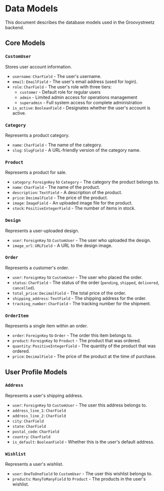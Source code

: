 # Data Models

This document describes the database models used in the Groovystreetz backend.

## Core Models

### `CustomUser`

Stores user account information.

*   `username`: `CharField` - The user's username.
*   `email`: `EmailField` - The user's email address (used for login).
*   `role`: `CharField` - The user's role with three tiers:
    *   `customer` - Default role for regular users
    *   `admin` - Limited admin access for operations management
    *   `superadmin` - Full system access for complete administration
*   `is_active`: `BooleanField` - Designates whether the user's account is active.

### `Category`

Represents a product category.

*   `name`: `CharField` - The name of the category.
*   `slug`: `SlugField` - A URL-friendly version of the category name.

### `Product`

Represents a product for sale.

*   `category`: `ForeignKey` to `Category` - The category the product belongs to.
*   `name`: `CharField` - The name of the product.
*   `description`: `TextField` - A description of the product.
*   `price`: `DecimalField` - The price of the product.
*   `image`: `ImageField` - An uploaded image file for the product.
*   `stock`: `PositiveIntegerField` - The number of items in stock.

### `Design`

Represents a user-uploaded design.

*   `user`: `ForeignKey` to `CustomUser` - The user who uploaded the design.
*   `image_url`: `URLField` - A URL to the design image.

### `Order`

Represents a customer's order.

*   `user`: `ForeignKey` to `CustomUser` - The user who placed the order.
*   `status`: `CharField` - The status of the order (`pending`, `shipped`, `delivered`, `cancelled`).
*   `total_price`: `DecimalField` - The total price of the order.
*   `shipping_address`: `TextField` - The shipping address for the order.
*   `tracking_number`: `CharField` - The tracking number for the shipment.

### `OrderItem`

Represents a single item within an order.

*   `order`: `ForeignKey` to `Order` - The order this item belongs to.
*   `product`: `ForeignKey` to `Product` - The product that was ordered.
*   `quantity`: `PositiveIntegerField` - The quantity of the product that was ordered.
*   `price`: `DecimalField` - The price of the product at the time of purchase.

## User Profile Models

### `Address`

Represents a user's shipping address.

*   `user`: `ForeignKey` to `CustomUser` - The user this address belongs to.
*   `address_line_1`: `CharField`
*   `address_line_2`: `CharField`
*   `city`: `CharField`
*   `state`: `CharField`
*   `postal_code`: `CharField`
*   `country`: `CharField`
*   `is_default`: `BooleanField` - Whether this is the user's default address.

### `Wishlist`

Represents a user's wishlist.

*   `user`: `OneToOneField` to `CustomUser` - The user this wishlist belongs to.
*   `products`: `ManyToManyField` to `Product` - The products in the user's wishlist.
